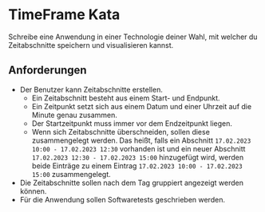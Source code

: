 # TimeFrame Kata

Schreibe eine Anwendung in einer Technologie deiner Wahl, mit welcher du Zeitabschnitte speichern und visualisieren kannst.

## Anforderungen

- Der Benutzer kann Zeitabschnitte erstellen.
  - Ein Zeitabschnitt besteht aus einem Start- und Endpunkt.
  - Ein Zeitpunkt setzt sich aus einem Datum und einer Uhrzeit auf die Minute genau zusammen.
  - Der Startzeitpunkt muss immer vor dem Endzeitpunkt liegen.
  - Wenn sich Zeitabschnitte überschneiden, sollen diese zusammengelegt werden. Das heißt, falls ein Abschnitt `17.02.2023 10:00 - 17.02.2023 12:30` vorhanden ist und ein neuer Abschnitt `17.02.2023 12:30 - 17.02.2023 15:00` hinzugefügt wird, werden beide Einträge zu einem Eintrag `17.02.2023 10:00 - 17.02.2023 15:00` zusammengelegt.
- Die Zeitabschnitte sollen nach dem Tag gruppiert angezeigt werden können.
- Für die Anwendung sollen Softwaretests geschrieben werden.
